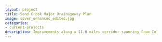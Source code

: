```yaml
---
layout: project
title: Sand Creek Major Drainageway Plan
image: cover_enhanced_edited.jpg
categories:
- current-projects
description: Improvements along a 11.8 miles corridor spanning from Colfax Ave to the South Platte River confluence  
---
```

